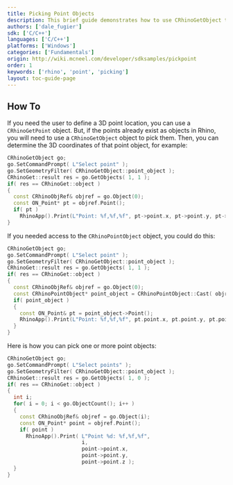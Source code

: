 ```yaml
---
title: Picking Point Objects
description: This brief guide demonstrates how to use CRhinoGetObject to pick point objects using C/C++.
authors: ['dale_fugier']
sdk: ['C/C++']
languages: ['C/C++']
platforms: ['Windows']
categories: ['Fundamentals']
origin: http://wiki.mcneel.com/developer/sdksamples/pickpoint
order: 1
keywords: ['rhino', 'point', 'picking']
layout: toc-guide-page
---
```


 
## How To

If you need the user to define a 3D point location, you can use a `CRhinoGetPoint` object.  But, if the points already exist as objects in Rhino, you will need to use a `CRhinoGetObject` object to pick them.  Then, you can determine the 3D coordinates of that point object, for example:

```cpp
CRhinoGetObject go;
go.SetCommandPrompt( L"Select point" );
go.SetGeometryFilter( CRhinoGetObject::point_object );
CRhinoGet::result res = go.GetObjects( 1, 1 );
if( res == CRhinoGet::object )
{
  const CRhinoObjRef& objref = go.Object(0);
  const ON_Point* pt = objref.Point();
  if( pt )
    RhinoApp().Print(L"Point: %f,%f,%f", pt->point.x, pt->point.y, pt->point.z);
}
```

If you needed access to the `CRhinoPointObject` object, you could do this:

```cpp
CRhinoGetObject go;
go.SetCommandPrompt( L"Select point" );
go.SetGeometryFilter( CRhinoGetObject::point_object );
CRhinoGet::result res = go.GetObjects( 1, 1 );
if( res == CRhinoGet::object )
{
  const CRhinoObjRef& objref = go.Object(0);
  const CRhinoPointObject* point_object = CRhinoPointObject::Cast( objref.Object() );
  if( point_object )
  {
    const ON_Point& pt = point_object->Point();
    RhinoApp().Print(L"Point: %f,%f,%f", pt.point.x, pt.point.y, pt.point.z);
  }
}
```

Here is how you can pick one or more point objects:

```cpp
CRhinoGetObject go;
go.SetCommandPrompt( L"Select points" );
go.SetGeometryFilter( CRhinoGetObject::point_object );
CRhinoGet::result res = go.GetObjects( 1, 0 );
if( res == CRhinoGet::object )
{
  int i;
  for( i = 0; i < go.ObjectCount(); i++ )
  {
    const CRhinoObjRef& objref = go.Object(i);
    const ON_Point* point = objref.Point();
    if( point )
      RhinoApp().Print( L"Point %d: %f,%f,%f",
                        i,
                        point->point.x,
                        point->point.y,
                        point->point.z );
  }
}
```
